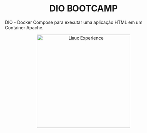 <div align="center">
<h1  align="center">DIO BOOTCAMP</h1>
</div>

DIO - Docker Compose para executar uma aplicação HTML em um Container Apache.


<div align="center"> <img src="https://hermes.digitalinnovation.one/tracks/606823c2-8a73-4655-947d-d41b991baf12.png" alt="Linux Experience" width="300"> </div> 
